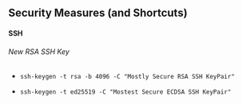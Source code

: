 ## Security Measures (and Shortcuts)

#### SSH

###### New RSA SSH Key
- ```ssh-keygen -t rsa -b 4096 -C "Mostly Secure RSA SSH KeyPair"```

- ```ssh-keygen -t ed25519 -C "Mostest Secure ECDSA SSH KeyPair"```
